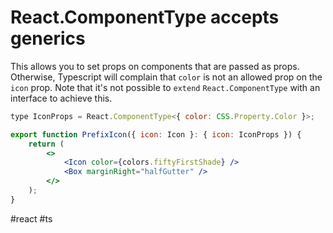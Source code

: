 # React.ComponentType<T> accepts generics

This allows you to set props on components that are passed as props. Otherwise, Typescript will complain that `color` is not an allowed prop on the `icon` prop.
Note that it's not possible to `extend` `React.ComponentType` with an interface to achieve this.

```jsx
type IconProps = React.ComponentType<{ color: CSS.Property.Color }>;

export function PrefixIcon({ icon: Icon }: { icon: IconProps }) {
    return (
        <>
            <Icon color={colors.fiftyFirstShade} />
            <Box marginRight="halfGutter" />
        </>
    );
}
```

#react
#ts